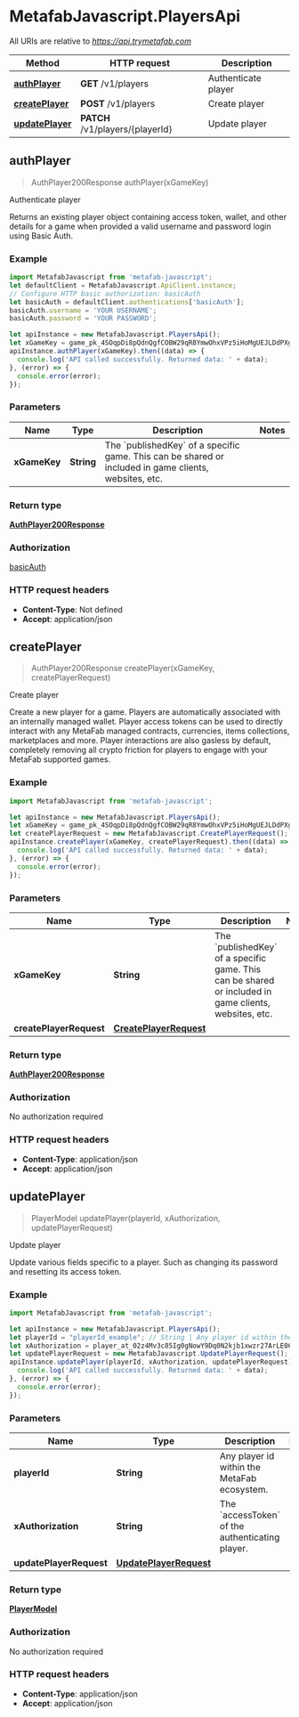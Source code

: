 # MetafabJavascript.PlayersApi

All URIs are relative to *https://api.trymetafab.com*

Method | HTTP request | Description
------------- | ------------- | -------------
[**authPlayer**](PlayersApi.md#authPlayer) | **GET** /v1/players | Authenticate player
[**createPlayer**](PlayersApi.md#createPlayer) | **POST** /v1/players | Create player
[**updatePlayer**](PlayersApi.md#updatePlayer) | **PATCH** /v1/players/{playerId} | Update player



## authPlayer

> AuthPlayer200Response authPlayer(xGameKey)

Authenticate player

Returns an existing player object containing access token, wallet, and other details for a game when provided a valid username and password login using Basic Auth.

### Example

```javascript
import MetafabJavascript from 'metafab-javascript';
let defaultClient = MetafabJavascript.ApiClient.instance;
// Configure HTTP basic authorization: basicAuth
let basicAuth = defaultClient.authentications['basicAuth'];
basicAuth.username = 'YOUR USERNAME';
basicAuth.password = 'YOUR PASSWORD';

let apiInstance = new MetafabJavascript.PlayersApi();
let xGameKey = game_pk_4SOqpDi8pQdnQgfCOBW29qR8YmwOhxVPz5iHoMgUEJLDdPXgwLuHqZf8ewo2GajZ; // String | The `publishedKey` of a specific game. This can be shared or included in game clients, websites, etc.
apiInstance.authPlayer(xGameKey).then((data) => {
  console.log('API called successfully. Returned data: ' + data);
}, (error) => {
  console.error(error);
});

```

### Parameters


Name | Type | Description  | Notes
------------- | ------------- | ------------- | -------------
 **xGameKey** | **String**| The &#x60;publishedKey&#x60; of a specific game. This can be shared or included in game clients, websites, etc. | 

### Return type

[**AuthPlayer200Response**](AuthPlayer200Response.md)

### Authorization

[basicAuth](../README.md#basicAuth)

### HTTP request headers

- **Content-Type**: Not defined
- **Accept**: application/json


## createPlayer

> AuthPlayer200Response createPlayer(xGameKey, createPlayerRequest)

Create player

Create a new player for a game. Players are automatically associated with an internally managed wallet.  Player access tokens can be used to directly interact with any MetaFab managed contracts, currencies, items collections, marketplaces and more. Player interactions are also gasless by default, completely removing all crypto friction for players to engage with your MetaFab supported games.

### Example

```javascript
import MetafabJavascript from 'metafab-javascript';

let apiInstance = new MetafabJavascript.PlayersApi();
let xGameKey = game_pk_4SOqpDi8pQdnQgfCOBW29qR8YmwOhxVPz5iHoMgUEJLDdPXgwLuHqZf8ewo2GajZ; // String | The `publishedKey` of a specific game. This can be shared or included in game clients, websites, etc.
let createPlayerRequest = new MetafabJavascript.CreatePlayerRequest(); // CreatePlayerRequest | 
apiInstance.createPlayer(xGameKey, createPlayerRequest).then((data) => {
  console.log('API called successfully. Returned data: ' + data);
}, (error) => {
  console.error(error);
});

```

### Parameters


Name | Type | Description  | Notes
------------- | ------------- | ------------- | -------------
 **xGameKey** | **String**| The &#x60;publishedKey&#x60; of a specific game. This can be shared or included in game clients, websites, etc. | 
 **createPlayerRequest** | [**CreatePlayerRequest**](CreatePlayerRequest.md)|  | 

### Return type

[**AuthPlayer200Response**](AuthPlayer200Response.md)

### Authorization

No authorization required

### HTTP request headers

- **Content-Type**: application/json
- **Accept**: application/json


## updatePlayer

> PlayerModel updatePlayer(playerId, xAuthorization, updatePlayerRequest)

Update player

Update various fields specific to a player. Such as changing its password and resetting its access token.

### Example

```javascript
import MetafabJavascript from 'metafab-javascript';

let apiInstance = new MetafabJavascript.PlayersApi();
let playerId = "playerId_example"; // String | Any player id within the MetaFab ecosystem.
let xAuthorization = player_at_02z4Mv3c85Ig0gNowY9Dq0N2kjb1xwzr27ArLE0669RrRI6dLf822iPO26K1p1FP; // String | The `accessToken` of the authenticating player.
let updatePlayerRequest = new MetafabJavascript.UpdatePlayerRequest(); // UpdatePlayerRequest | 
apiInstance.updatePlayer(playerId, xAuthorization, updatePlayerRequest).then((data) => {
  console.log('API called successfully. Returned data: ' + data);
}, (error) => {
  console.error(error);
});

```

### Parameters


Name | Type | Description  | Notes
------------- | ------------- | ------------- | -------------
 **playerId** | **String**| Any player id within the MetaFab ecosystem. | 
 **xAuthorization** | **String**| The &#x60;accessToken&#x60; of the authenticating player. | 
 **updatePlayerRequest** | [**UpdatePlayerRequest**](UpdatePlayerRequest.md)|  | 

### Return type

[**PlayerModel**](PlayerModel.md)

### Authorization

No authorization required

### HTTP request headers

- **Content-Type**: application/json
- **Accept**: application/json

